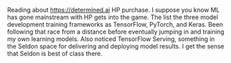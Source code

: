 Reading about <https://determined.ai> HP purchase. I suppose you know ML
has gone mainstream with HP gets into the game. The list the three model
development training frameworks as TensorFlow, PyTorch, and Keras. Been
following that race from a distance before eventually jumping in and
training my own learning models. Also noticed TensorFlow Serving,
something in the Seldon space for delivering and deploying model
results. I get the sense that Seldon is best of class there.
